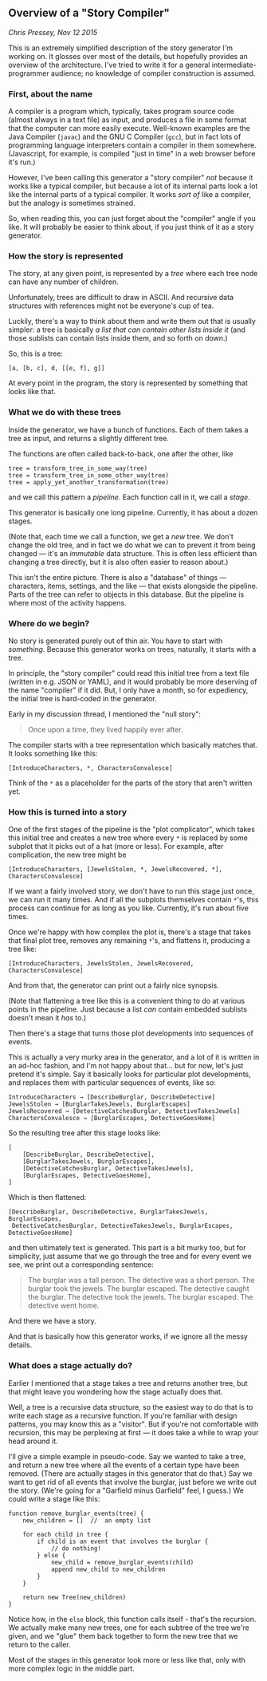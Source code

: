 Overview of a "Story Compiler"
------------------------------

_Chris Pressey, Nov 12 2015_

This is an extremely simplified description of the story generator I'm working
on.  It glosses over most of the details, but hopefully provides an overview
of the architecture.  I've tried to write it for a general intermediate-programmer
audience; no knowledge of compiler construction is assumed.

### First, about the name ###

A compiler is a program which, typically, takes
program source code (almost always in a text file) as input, and produces
a file in some format that the computer can more easily execute.  Well-known
examples are the Java Compiler (`javac`) and the GNU C Compiler (`gcc`), but
in fact lots of programming language interpreters contain a compiler in them
somewhere.  (Javascript, for example, is compiled "just in time" in a web
browser before it's run.)

However, I've been calling this generator a "story compiler" _not_ because it works
like a typical compiler, but because a lot of its internal parts look a
lot like the internal parts of a typical compiler.  It works _sort of_ like a
compiler, but the analogy is sometimes strained.

So, when reading this, you can just forget about the "compiler" angle if you like.
It will probably be easier to think about, if you just think of it as a story generator.

### How the story is represented ###

The story, at any given point, is represented by a _tree_ where each tree
node can have any number of children.

Unfortunately, trees are difficult to draw in ASCII.  And recursive data
structures with references might not be everyone's cup of tea.

Luckily, there's a way to think about them and write them out that is usually
simpler: a tree is basically _a list that can contain other lists inside it_
(and those sublists can contain lists inside them, and so forth on down.)

So, this is a tree:

    [a, [b, c], d, [[e, f], g]]

At every point in the program, the story is represented by something that
looks like that.

### What we do with these trees ###

Inside the generator, we have a bunch of functions.  Each of them takes a
tree as input, and returns a slightly different tree.

The functions are often called back-to-back, one after the other, like

    tree = transform_tree_in_some_way(tree)
    tree = transform_tree_in_some_other_way(tree)
    tree = apply_yet_another_transformation(tree)

and we call this pattern a _pipeline_.  Each function call in it, we call
a _stage_.

This generator is basically one long pipeline.  Currently, it has about
a dozen stages.

(Note that, each time we call a function, we get a _new_ tree.  We don't
change the old tree, and in fact we do what we can to prevent it from being
changed — it's an _immutable_ data structure.  This is often less efficient
than changing a tree directly, but it is also often easier to reason about.)

This isn't the entire picture.  There is also a "database" of things —
characters, items, settings, and the like — that exists alongside the
pipeline.  Parts of the tree can refer to objects in this database.
But the pipeline is where most of the activity happens.

### Where do we begin? ###

No story is generated purely out of thin air.  You have to start with
_something_.  Because this generator works on trees, naturally, it starts
with a tree.

In principle, the "story compiler" could read this initial tree from a
text file (written in e.g. JSON or YAML), and it would probably be more
deserving of the name "compiler" if it did.  But, I only have a month,
so for expediency, the initial tree is hard-coded in the generator.

Early in my discussion thread, I mentioned the "null story":

> Once upon a time, they lived happily ever after.

The compiler starts with a tree representation which basically matches that.
It looks something like this:

    [IntroduceCharacters, *, CharactersConvalesce]

Think of the `*` as a placeholder for the parts of the story that aren't written yet.

### How this is turned into a story ###

One of the first stages of the pipeline is the "plot complicator", which takes
this initial tree and creates a new tree where every `*` is replaced by some subplot
that it picks out of a hat (more or less).  For example, after complication, the new tree might be

    [IntroduceCharacters, [JewelsStolen, *, JewelsRecovered, *], CharactersConvalesce]

If we want a fairly involved story, we don't have to run this stage just once,
we can run it many times.  And if all the subplots themselves contain `*`'s,
this process can continue for as long as you like.  Currently, it's run about
five times.

Once we're happy with how complex the plot is, there's a stage that takes that
final plot tree, removes any remaining `*`'s, and flattens it, producing a tree
like:

    [IntroduceCharacters, JewelsStolen, JewelsRecovered, CharactersConvalesce]

And from that, the generator can print out a fairly nice synopsis.

(Note that flattening a tree like this is a convenient thing to do at various
points in the pipeline.  Just because a list _can_ contain embedded sublists
doesn't mean it _has_ to.)

Then there's a stage that turns those plot developments into sequences of events.

This is actually a very murky area in the generator, and a lot of it is written
in an ad-hoc fashion, and I'm not happy about that... but for now, let's just
pretend it's simple.  Say it basically looks for particular plot developments,
and replaces them with particular sequences of events, like so:

    IntroduceCharacters → [DescribeBurglar, DescribeDetective]
    JewelsStolen → [BurglarTakesJewels, BurglarEscapes]
    JewelsRecovered → [DetectiveCatchesBurglar, DetectiveTakesJewels]
    CharactersConvalesce → [BurglarEscapes, DetectiveGoesHome]

So the resulting tree after this stage looks like:

    [
        [DescribeBurglar, DescribeDetective],
        [BurglarTakesJewels, BurglarEscapes],
        [DetectiveCatchesBurglar, DetectiveTakesJewels],
        [BurglarEscapes, DetectiveGoesHome],
    ]

Which is then flattened:

    [DescribeBurglar, DescribeDetective, BurglarTakesJewels, BurglarEscapes,
     DetectiveCatchesBurglar, DetectiveTakesJewels, BurglarEscapes, DetectiveGoesHome]

and then ultimately text is generated.  This part is a bit murky too, but for
simplicity, just assume that we go through the tree and for every event we see,
we print out a corresponding sentence:

> The burglar was a tall person.  The detective was a short person.  The burglar took the
> jewels.  The burglar escaped.  The detective caught the burglar.  The detective
> took the jewels.  The burglar escaped.  The detective went home.

And there we have a story.

And that is basically how this generator works, if we ignore all the messy details.

### What does a stage actually do? ###

Earlier I mentioned that a stage takes a tree and returns another tree, but that
might leave you wondering how the stage actually does that.

Well, a tree is a recursive data structure, so the easiest way to do that is to
write each stage as a recursive function.  If you're familiar with design patterns,
you may know this as a "visitor".  But if you're not comfortable with recursion,
this may be perplexing at first — it does take a while to wrap your head around it.

I'll give a simple example in pseudo-code.  Say we wanted to take a tree, and
return a new tree where all the events of a certain type have been removed.
(There are actually stages in this generator that do that.)  Say we want to
get rid of all events that involve the burglar, just before we write out the
story.  (We're going for a "Garfield minus Garfield" feel, I guess.)
We could write a stage like this:

    function remove_burglar_events(tree) {
        new_children = []  //  an empty list

        for each child in tree {
            if child is an event that involves the burglar {
                // do nothing!
            } else {
                new_child = remove_burglar_events(child)
                append new_child to new_children
            }
        }

        return new Tree(new_children)
    }

Notice how, in the `else` block, this function calls itself - that's the recursion.  We actually make many new trees, one for each subtree of the tree we're given, and we "glue" them back together to form the new tree that we return to the caller.

Most of the stages in this generator look more or less like that, only with
more complex logic in the middle part.
